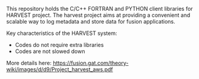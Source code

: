 This repository holds the C/C++ FORTRAN and PYTHON client libraries for HARVEST project.
The harvest project aims at providing a convenient and scalable way to log metadata and store data for fusion applications.

Key characteristics of the HARVEST system:
* Codes do not require extra libraries
* Codes are not slowed down

More details here: https://fusion.gat.com/theory-wiki/images/d/d9/Project_harvest_aws.pdf
